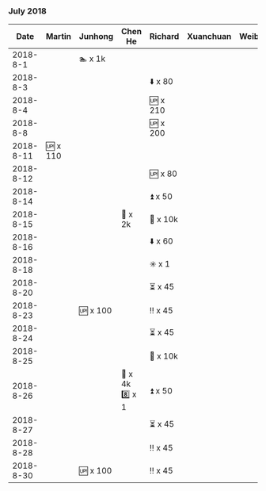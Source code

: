 
### July 2018

| Date       | Martin   | Junhong       |  Chen He       |Richard   | Xuanchuan | Weibin |
|-----------|---------------|---------------|---------------|---------------|---------------|---------------|
| 2018-8-1|   | :swimmer: x 1k   | |  |  | |
| 2018-8-3|   |    | | :arrow_down: x 80  |  | |
| 2018-8-4|   |    | | :up: x 210  |  | |
| 2018-8-8|   |    | | :up: x 200  |  | |
| 2018-8-11|  :up: x 110 |    | |   |  | |
| 2018-8-12|   |    | |  :up: x 80  |  | |
| 2018-8-14|   |    | |  :arrow_double_up: x 50  |  | |
| 2018-8-15|   |    | :runner: x 2k |  :runner: x 10k  |  | |
| 2018-8-16|   |    |  | :arrow_down: x 60   |  | |
| 2018-8-18|   |    |  | :eight_spoked_asterisk: x 1   |  | |
| 2018-8-20|   |    |  | :hourglass_flowing_sand: x 45  |  | |
| 2018-8-23|   |  :up: x 100  |  | :bangbang: x 45  |  | |
| 2018-8-24|   |    |  | :hourglass_flowing_sand: x 45  |  | |
| 2018-8-25|   |    |  | :runner: x 10k  |  | |
| 2018-8-26|   |    | :runner: x 4k <br> :eight: x 1 | :arrow_double_up: x 50  |  | |
| 2018-8-27|   |    |  | :hourglass_flowing_sand: x 45  |  | |
| 2018-8-28|   |   |  | :bangbang: x 45  |  | |
| 2018-8-30|   |  :up: x 100  |  | :bangbang: x 45   |  | |

